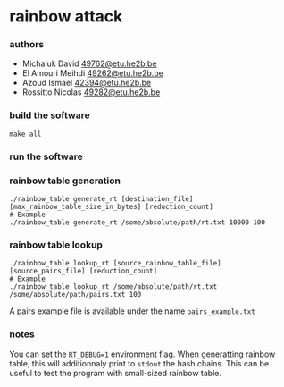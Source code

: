 #  rainbow attack

### authors
- Michaluk David <49762@etu.he2b.be>
- El Amouri Meihdi <49262@etu.he2b.be>
- Azoud Ismael <42394@etu.he2b.be>
- Rossitto Nicolas <49282@etu.he2b.be>

### build the software
```
make all
```

### run the software

### rainbow table generation
```
./rainbow_table generate_rt [destination_file] [max_rainbow_table_size_in_bytes] [reduction_count]
# Example
./rainbow_table generate_rt /some/absolute/path/rt.txt 10000 100
```

### rainbow table lookup
```
./rainbow_table lookup_rt [source_rainbow_table_file] [source_pairs_file] [reduction_count]
# Example
./rainbow_table lookup_rt /some/absolute/path/rt.txt /some/absolute/path/pairs.txt 100
```
A pairs example file is available under the name `pairs_example.txt`

### notes
You can set the `RT_DEBUG=1` environment flag.  When generatting rainbow table, this will additionnaly print to `stdout` the hash chains.
This can be useful to test the program with small-sized rainbow table.

